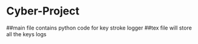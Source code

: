 # Cyber-Project
##main file contains python code for key stroke logger 
##tex file will store all the keys logs
